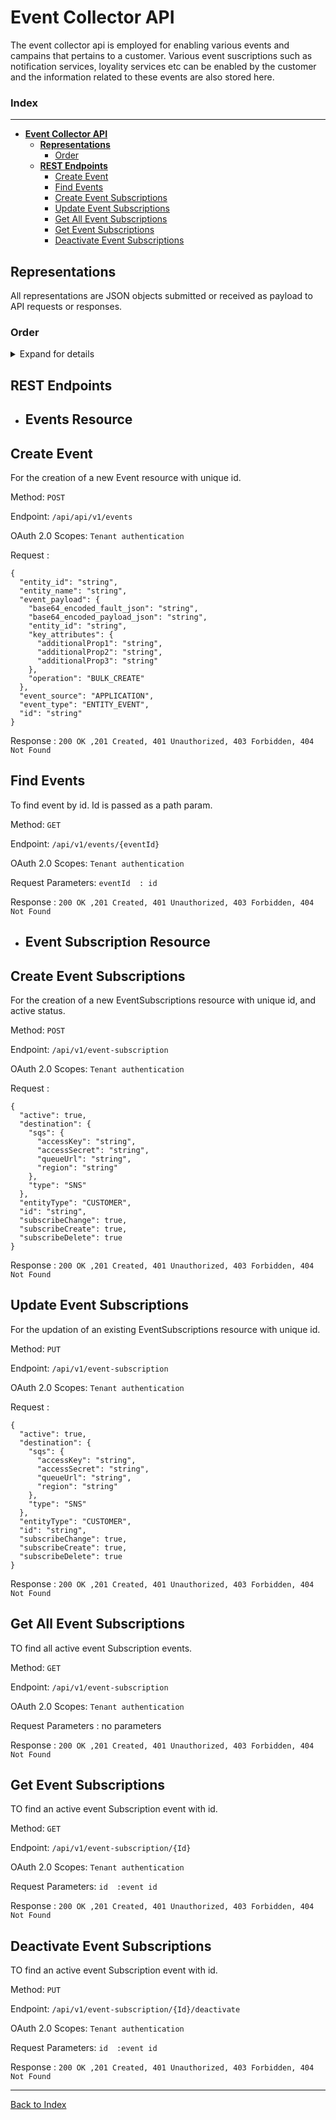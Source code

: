 # **Event Collector API**

The event collector api is employed for enabling various events and campains that pertains to a customer. Various event suscriptions such as notification services, loyality services etc can be enabled by the customer and the information related to these events are also stored here.

### Index

***

- [**Event Collector API**](#event-collector-api)
    <!-- - [Index](#index) -->
  - [**Representations**](#representations)
    - [Order](#order)
  - [**REST Endpoints**](#rest-endpoints)
    - [Create Event](#create-event)
    - [Find Events](#find-events)
    - [Create  Event Subscriptions](#create--event-subscriptions)
    - [Update  Event Subscriptions](#update--event-subscriptions)
    - [Get All Event Subscriptions](#get-all-event-subscriptions)
    - [Get  Event Subscriptions](#get--event-subscriptions)
    - [Deactivate Event Subscriptions](#deactivate-event-subscriptions)
  



## **Representations**

All representations are JSON objects submitted or received as payload to API requests or responses.

### Order
<details>
 <summary>Expand for details</summary>

`active` - boolean - true for active event Subscription.

`destination` - The SQS or SNS event Subscribed.

`sqs` - AWS simple que service.

`accessKey` - sqs account accessKey.

`accessSecret` - sqs account accessSecret.

`queueUrl` - sqs queue Url of the event. 

`region` - AWS region in which sqs event exists.

`type` - Event type .i.e SQS, SNS etc.

`entityType` - [ CUSTOMER, INVENTORY_LEVEL, INVENTORY_LOCATION, ORDER, PRICE, PRODUCT, VARIANT_PRODUCT, WISHLIST ]

`id` - unique id of the event.

`subscribeCreate` - boolean - For creation.

`subscribeChange` - boolean - For changes in active Subscription.

`subscribeDelete` - boolean - To mark current Subscription as deleted.


</details>


## **REST Endpoints**

- ## **Events  Resource**

## Create Event
For the creation of a new Event resource with unique id.

Method: ``` POST ``` 

Endpoint: ```​​/api​/api/v1/events```

OAuth 2.0 Scopes: `Tenant authentication`

Request : 
``` 
{
  "entity_id": "string",
  "entity_name": "string",
  "event_payload": {
    "base64_encoded_fault_json": "string",
    "base64_encoded_payload_json": "string",
    "entity_id": "string",
    "key_attributes": {
      "additionalProp1": "string",
      "additionalProp2": "string",
      "additionalProp3": "string"
    },
    "operation": "BULK_CREATE"
  },
  "event_source": "APPLICATION",
  "event_type": "ENTITY_EVENT",
  "id": "string"
} 
```

Response : `200 OK ,201	Created, 401 Unauthorized, 403 Forbidden, 404 Not Found`

## Find Events
To find event by id. Id is passed as a path param.

Method: ``` GET ``` 

Endpoint: ```​/api/v1/events/{eventId}```

OAuth 2.0 Scopes: `Tenant authentication`

Request Parameters: `eventId  : id`

Response : `200 OK ,201	Created, 401 Unauthorized, 403 Forbidden, 404 Not Found`

- ## **Event Subscription Resource**

## Create  Event Subscriptions
For the creation of a new EventSubscriptions resource with unique id, and active status.

Method: ``` POST ``` 

Endpoint: ```​​​/api/v1/event-subscription```

OAuth 2.0 Scopes: `Tenant authentication`

Request : 
``` 
{
  "active": true,
  "destination": {
    "sqs": {
      "accessKey": "string",
      "accessSecret": "string",
      "queueUrl": "string",
      "region": "string"
    },
    "type": "SNS"
  },
  "entityType": "CUSTOMER",
  "id": "string",
  "subscribeChange": true,
  "subscribeCreate": true,
  "subscribeDelete": true
}
```

Response : `200 OK ,201	Created, 401 Unauthorized, 403 Forbidden, 404 Not Found`


## Update  Event Subscriptions
For the updation of an existing EventSubscriptions resource with unique id.

Method: ``` PUT ``` 

Endpoint: ```​​​/api/v1/event-subscription```

OAuth 2.0 Scopes: `Tenant authentication`

Request : 
``` 
{
  "active": true,
  "destination": {
    "sqs": {
      "accessKey": "string",
      "accessSecret": "string",
      "queueUrl": "string",
      "region": "string"
    },
    "type": "SNS"
  },
  "entityType": "CUSTOMER",
  "id": "string",
  "subscribeChange": true,
  "subscribeCreate": true,
  "subscribeDelete": true
}
```
Response : `200 OK ,201	Created, 401 Unauthorized, 403 Forbidden, 404 Not Found`

## Get All Event Subscriptions
TO find all active event Subscription events.

Method: ``` GET ``` 

Endpoint: ```​​​/api/v1/event-subscription```

OAuth 2.0 Scopes: `Tenant authentication`

Request Parameters : no parameters

Response : `200 OK ,201	Created, 401 Unauthorized, 403 Forbidden, 404 Not Found`

## Get  Event Subscriptions
TO find an active event Subscription event with id.

Method: ``` GET ``` 

Endpoint: ```​​​/api/v1/event-subscription/{Id}```

OAuth 2.0 Scopes: `Tenant authentication`

Request Parameters: `id  :event id`

Response : `200 OK ,201	Created, 401 Unauthorized, 403 Forbidden, 404 Not Found`

## Deactivate Event Subscriptions
TO find an active event Subscription event with id.

Method: ``` PUT ``` 

Endpoint: ```​​​​/api​/v1​/event-subscription​/{Id}​/deactivate```

OAuth 2.0 Scopes: `Tenant authentication`

Request Parameters: `id  :event id`

Response : `200 OK ,201	Created, 401 Unauthorized, 403 Forbidden, 404 Not Found`


***
[Back to Index](index.md)